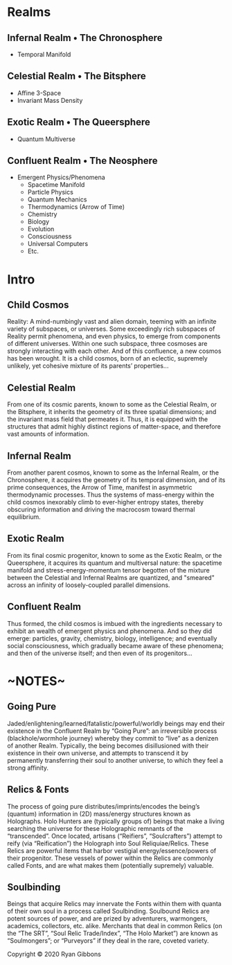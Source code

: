 # Realms
  
## Infernal Realm &bull; The Chronosphere 
  
- Temporal Manifold
  
## Celestial Realm &bull; The Bitsphere
  
- Affine 3-Space
- Invariant Mass Density
  
## Exotic Realm &bull; The Queersphere 
  
- Quantum Multiverse
  
## Confluent Realm &bull; The Neosphere 
  
- Emergent Physics/Phenomena
  - Spacetime Manifold
  - Particle Physics
  - Quantum Mechanics
  - Thermodynamics (Arrow of Time)
  - Chemistry
  - Biology
  - Evolution
  - Consciousness
  - Universal Computers
  - Etc.
  
# Intro
  
## Child Cosmos
  
Reality: A mind-numbingly vast and alien domain, teeming with an infinite variety of subspaces, or universes. Some exceedingly rich subspaces of Reality permit phenomena, and even physics, to emerge from components of different universes. Within one such subspace, three cosmoses are strongly interacting with each other. And of this confluence, a new cosmos has been wrought. It is a child cosmos, born of an eclectic, supremely unlikely, yet cohesive mixture of its parents’ properties...
  
## Celestial Realm
  
From one of its cosmic parents, known to some as the Celestial Realm, or the Bitsphere, it inherits the geometry of its three spatial dimensions; and the invariant mass field that permeates it. Thus, it is equipped with the structures that admit highly distinct regions of matter-space, and therefore vast amounts of information.
  
## Infernal Realm
  
From another parent cosmos, known to some as the Infernal Realm, or the Chronosphere, it acquires the geometry of its temporal dimension, and of its prime consequences, the Arrow of Time, manifest in asymmetric thermodynamic processes. Thus the systems of mass-energy within the child cosmos inexorably climb to ever-higher entropy states, thereby obscuring information and driving the macrocosm toward thermal equilibrium.
  
## Exotic Realm
  
From its final cosmic progenitor, known to some as the Exotic Realm, or the Queersphere, it acquires its quantum and multiversal nature: the spacetime manifold and stress-energy-momentum tensor begotten of the mixture between the Celestial and Infernal Realms are quantized, and "smeared" across an infinity of loosely-coupled parallel dimensions.  
  
## Confluent Realm
Thus formed, the child cosmos is imbued with the ingredients necessary to exhibit an wealth of emergent physics and phenomena. And so they did emerge: particles, gravity, chemistry, biology, intelligence; and eventually social consciousness, which gradually became aware of these phenomena; and then of the universe itself; and then even of its progenitors...
  
# ~NOTES~
  
## Going Pure
  
Jaded/enlightening/learned/fatalistic/powerful/worldly beings may end their existence in the Confluent Realm by “Going Pure”: an irreversible process (blackhole/wormhole journey) whereby they commit to “live” as a denizen of another Realm. Typically, the being becomes disillusioned with their existence in their own universe, and attempts to transcend it by permanently transferring their soul to another universe, to which they feel a strong affinity.
  
## Relics & Fonts
  
The process of going pure distributes/imprints/encodes the being’s (quantum) information in (2D) mass/energy structures known as Holographs.  Holo Hunters are (typically groups of) beings that make a living searching the universe for these Holographic remnants of the “transcended”. Once located, artisans (“Reifiers”, “Soulcrafters”) attempt to reify (via “Reification”) the Holograph into Soul Reliquiae/Relics. These Relics are powerful items that harbor vestigial energy/essence/powers of their progenitor. These vessels of power within the Relics are commonly called Fonts, and are what makes them (potentially supremely) valuable.
  
## Soulbinding
  
Beings that acquire Relics may innervate the Fonts within them with quanta of their own soul in a process called Soulbinding. Soulbound Relics are potent sources of power, and are prized by adventurers, warmongers, academics, collectors, etc. alike. Merchants that deal in common Relics (on the “The SRT”, “Soul Relic Trade/Index”, “The Holo Market”) are known as “Soulmongers”; or “Purveyors” if they deal in the rare, coveted variety.
  
  
Copyright © 2020 Ryan Gibbons